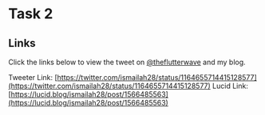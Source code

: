 # Task 2

## Links
Click the links below to view the tweet on [@theflutterwave](https://www.twitter.com/theflutterwave) and my blog.

Tweeter Link: [https://twitter.com/ismailah28/status/1164655714415128577](https://twitter.com/ismailah28/status/1164655714415128577)
Lucid Link: [https://lucid.blog/ismailah28/post/1566485563](https://lucid.blog/ismailah28/post/1566485563)